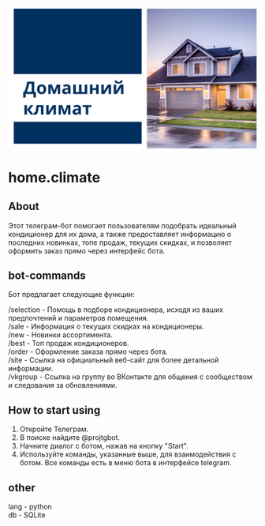 ![Image alt](https://github.com/vikklimenko/home.climate/blob/main/icon.jpg)

# home.climate

## About

Этот телеграм-бот помогает пользователям подобрать идеальный кондиционер для их дома, а также предоставляет информацию о последних новинках, топе продаж, текущих скидках, и позволяет оформить заказ прямо через интерфейс бота.

## bot-commands

Бот предлагает следующие функции:

/selection - Помощь в подборе кондиционера, исходя из ваших предпочтений и параметров помещения.<br />
/sale - Информация о текущих скидках на кондиционеры.<br />
/new - Новинки ассортимента.<br />
/best - Топ продаж кондиционеров.<br />
/order - Оформление заказа прямо через бота.<br />
/site - Ссылка на официальный веб-сайт для более детальной информации.<br />
/vkgroup - Ссылка на группу во ВКонтакте для общения с сообществом и следования за обновлениями.<br />

## How to start using

1. Откройте Телеграм.
2. В поиске найдите @projtgbot.
3. Начните диалог с ботом, нажав на кнопку "Start".
4. Используйте команды, указанные выше, для взаимодействия с ботом. Все команды есть в меню бота в интерфейсе telegram.

## other

lang - python<br />
db - SQLite
